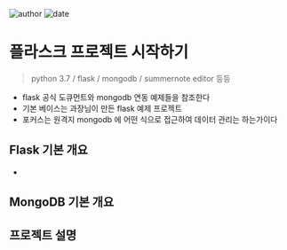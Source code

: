 ﻿![author](https://img.shields.io/badge/author-daesungRa-lightgray.svg?style=flat-square)
![date](https://img.shields.io/badge/date-190507-lightgray.svg?style=flat-square)

# 플라스크 프로젝트 시작하기

> python 3.7 / flask / mongodb / summernote editor 등등

- flask 공식 도큐먼트와 mongodb 연동 예제들을 참조한다
- 기본 베이스는 과장님이 만든 flask 예제 프로젝트
- 포커스는 원격지 mongodb 에 어떤 식으로 접근하여 데이터 관리는 하는가이다

## Flask 기본 개요

- 

## MongoDB 기본 개요

## 프로젝트 설명



